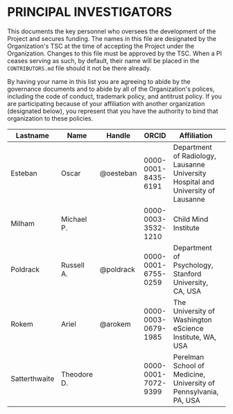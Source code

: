 # PRINCIPAL INVESTIGATORS

This documents the key personnel who oversees the development of the Project and secures funding.
The names in this file are designated by the Organization's TSC at the time of accepting the Project under the Organization.
Changes to this file must be approved by the TSC.
When a PI ceases serving as such, by default, their name will be placed in the `CONTRIBUTORS.md` file should it not be there already.

By having your name in this list you are agreeing to abide by the governance documents and to abide by all of the Organization's polices, including the code of conduct, trademark policy, and antitrust policy.
If you are participating because of your affiliation with another organization (designated below), you represent that you have the authority to bind that organization to these policies.

| **Lastname** | **Name** | **Handle** | **ORCID** | **Affiliation** | **Position** |
| --- | --- | --- | --- | --- | --- |
| Esteban | Oscar | @oesteban | 0000-0001-8435-6191 | Department of Radiology, Lausanne University Hospital and University of Lausanne |  |
| Milham | Michael P. |  | 0000-0003-3532-1210 | Child Mind Institute |  |
| Poldrack | Russell A. | @poldrack | 0000-0001-6755-0259 | Department of Psychology, Stanford University, CA, USA | -1 |
| Rokem | Ariel | @arokem | 0000-0003-0679-1985 | The University of Washington eScience Institute, WA, USA |  |
| Satterthwaite | Theodore D. |  | 0000-0001-7072-9399 | Perelman School of Medicine, University of Pennsylvania, PA, USA |  |
